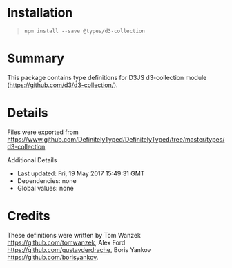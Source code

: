 # Installation
> `npm install --save @types/d3-collection`

# Summary
This package contains type definitions for D3JS d3-collection module (https://github.com/d3/d3-collection/).

# Details
Files were exported from https://www.github.com/DefinitelyTyped/DefinitelyTyped/tree/master/types/d3-collection

Additional Details
 * Last updated: Fri, 19 May 2017 15:49:31 GMT
 * Dependencies: none
 * Global values: none

# Credits
These definitions were written by Tom Wanzek <https://github.com/tomwanzek>, Alex Ford <https://github.com/gustavderdrache>, Boris Yankov <https://github.com/borisyankov>.
